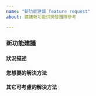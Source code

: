 ```yaml
---
name: "新功能建議 feature request"
about: 建議新功能供開發團隊參考

---
```

<!--
您好！😄
為了加快處理速度，請在建立新的回報前搜尋既有的回報（處理中及已解決）。既有的回報通常包含處理方法以及解決進度的資訊。
-->

### 新功能建議

#### 狀況描述
<!-- ✍️ 請簡要、清楚地描述此功能有所作用或幫助的情境 -->


#### 您想要的解決方法
<!-- ✍️ 若您有建議的解決方法，請寫在這裡 -->


#### 其它可考慮的解決方法
<!-- ✍️ 是否有替代的解法？請寫在此 -->
